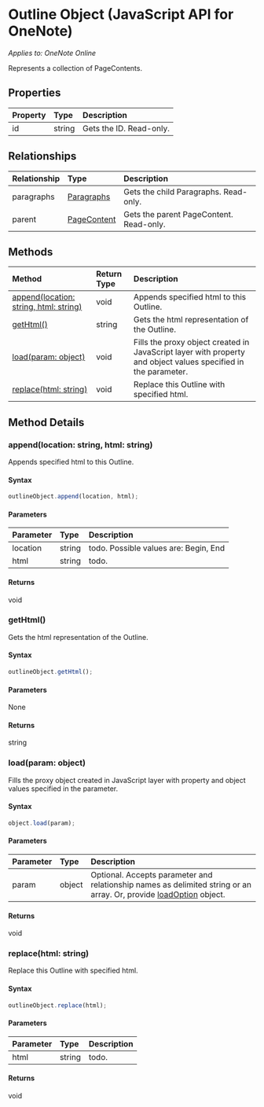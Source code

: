 # Outline Object (JavaScript API for OneNote)

_Applies to: OneNote Online_

Represents a collection of PageContents.

## Properties

| Property	   | Type	|Description
|:---------------|:--------|:----------|
|id|string|Gets the ID. Read-only.|



## Relationships
| Relationship | Type	|Description|
|:---------------|:--------|:----------|
|paragraphs|[Paragraphs](paragraphs.md)|Gets the child Paragraphs. Read-only.|
|parent|[PageContent](pagecontent.md)|Gets the parent PageContent. Read-only.|

## Methods

| Method		   | Return Type	|Description|
|:---------------|:--------|:----------|
|[append(location: string, html: string)](#appendlocation-string-html-string)|void|Appends specified html to this Outline.|
|[getHtml()](#gethtml)|string|Gets the html representation of the Outline.|
|[load(param: object)](#loadparam-object)|void|Fills the proxy object created in JavaScript layer with property and object values specified in the parameter.|
|[replace(html: string)](#replacehtml-string)|void|Replace this Outline with specified html.|

## Method Details


### append(location: string, html: string)
Appends specified html to this Outline.

#### Syntax
```js
outlineObject.append(location, html);
```

#### Parameters
| Parameter	   | Type	|Description|
|:---------------|:--------|:----------|
|location|string|todo.  Possible values are: Begin, End|
|html|string|todo.|

#### Returns
void

### getHtml()
Gets the html representation of the Outline.

#### Syntax
```js
outlineObject.getHtml();
```

#### Parameters
None

#### Returns
string

### load(param: object)
Fills the proxy object created in JavaScript layer with property and object values specified in the parameter.

#### Syntax
```js
object.load(param);
```

#### Parameters
| Parameter	   | Type	|Description|
|:---------------|:--------|:----------|
|param|object|Optional. Accepts parameter and relationship names as delimited string or an array. Or, provide [loadOption](loadoption.md) object.|

#### Returns
void

### replace(html: string)
Replace this Outline with specified html.

#### Syntax
```js
outlineObject.replace(html);
```

#### Parameters
| Parameter	   | Type	|Description|
|:---------------|:--------|:----------|
|html|string|todo.|

#### Returns
void
